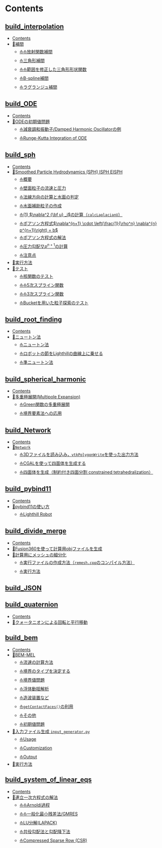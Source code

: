 # Contents

## [build_interpolation](./builds/build_interpolation/README.md)

- [Contents](./builds/build_interpolation/README.md#Contents)
- [🐋補間](./builds/build_interpolation/README.md#🐋補間)
    - [⛵️⛵️放射関数補間](./builds/build_interpolation/README.md#⛵️⛵️放射関数補間)
    - [⛵️三角形補間](./builds/build_interpolation/README.md#⛵️三角形補間)
    - [⛵️⛵️範囲を修正した三角形形状関数](./builds/build_interpolation/README.md#⛵️⛵️範囲を修正した三角形形状関数)
    - [⛵️B-spline補間](./builds/build_interpolation/README.md#⛵️B-spline補間)
    - [⛵️ラグランジュ補間](./builds/build_interpolation/README.md#⛵️ラグランジュ補間)
## [build_ODE](./builds/build_ODE/README.md)

- [Contents](./builds/build_ODE/README.md#Contents)
- [🐋ODEの初期値問題](./builds/build_ODE/README.md#🐋ODEの初期値問題)
    - [⛵️減衰調和振動子/Damped Harmonic Oscillatorの例](./builds/build_ODE/README.md#⛵️減衰調和振動子/Damped-Harmonic-Oscillatorの例)
    - [⛵️Runge-Kutta Integration of ODE](./builds/build_ODE/README.md#⛵️Runge-Kutta-Integration-of-ODE)
## [build_sph](./builds/build_sph/README.md)

- [Contents](./builds/build_sph/README.md#Contents)
- [🐋Smoothed Particle Hydrodynamics (SPH) ISPH EISPH](./builds/build_sph/README.md#🐋Smoothed-Particle-Hydrodynamics-(SPH)-ISPH-EISPH)
    - [⛵️概要](./builds/build_sph/README.md#⛵️概要)
    - [⛵️壁面粒子の流速と圧力](./builds/build_sph/README.md#⛵️壁面粒子の流速と圧力)
    - [⛵️法線方向の計算と水面の判定](./builds/build_sph/README.md#⛵️法線方向の計算と水面の判定)
    - [⛵️水面補助粒子の作成](./builds/build_sph/README.md#⛵️水面補助粒子の作成)
    - [⛵️(1) $`\nabla^2 {\bf u} _i`$の計算（`calcLaplacianU`）](./builds/build_sph/README.md#⛵️(1)-$`\nabla^2-{\bf-u}-_i`$の計算（`calcLaplacianU`）)
    - [⛵️ポアソン方程式$`\nabla^{n+1} \cdot \left(\frac{1}{\rho^n} \nabla^{n} p^{n+1}\right) = b`$](./builds/build_sph/README.md#⛵️ポアソン方程式$`\nabla^{n+1}-\cdot-\left(\frac{1}{\rho^n}-\nabla^{n}-p^{n+1}\right)-=-b`$)
    - [⛵️ポアソン方程式の解法](./builds/build_sph/README.md#⛵️ポアソン方程式の解法)
    - [⛵️圧力勾配$`\nabla p^{n+1}`$の計算](./builds/build_sph/README.md#⛵️圧力勾配$`\nabla-p^{n+1}`$の計算)
    - [⛵️注意点](./builds/build_sph/README.md#⛵️注意点)
- [🐋実行方法](./builds/build_sph/README.md#🐋実行方法)
- [🐋テスト](./builds/build_sph/README.md#🐋テスト)
    - [⛵️核関数のテスト](./builds/build_sph/README.md#⛵️核関数のテスト)
    - [⛵️⛵️5次スプライン関数](./builds/build_sph/README.md#⛵️⛵️5次スプライン関数)
    - [⛵️⛵️3次スプライン関数](./builds/build_sph/README.md#⛵️⛵️3次スプライン関数)
    - [⛵️Bucketを用いた粒子探索のテスト](./builds/build_sph/README.md#⛵️Bucketを用いた粒子探索のテスト)
## [build_root_finding](./builds/build_root_finding/README.md)

- [Contents](./builds/build_root_finding/README.md#Contents)
- [🐋ニュートン法](./builds/build_root_finding/README.md#🐋ニュートン法)
    - [⛵️ニュートン法](./builds/build_root_finding/README.md#⛵️ニュートン法)
    - [⛵️ロボットの節をLighthillの曲線上に乗せる](./builds/build_root_finding/README.md#⛵️ロボットの節をLighthillの曲線上に乗せる)
    - [⛵️準ニュートン法](./builds/build_root_finding/README.md#⛵️準ニュートン法)
## [build_spherical_harmonic](./builds/build_spherical_harmonic/README.md)

- [Contents](./builds/build_spherical_harmonic/README.md#Contents)
- [🐋多重極展開(Multipole Expansion)](./builds/build_spherical_harmonic/README.md#🐋多重極展開(Multipole-Expansion))
    - [⛵️Green関数の多重極展開](./builds/build_spherical_harmonic/README.md#⛵️Green関数の多重極展開)
    - [⛵️境界要素法への応用](./builds/build_spherical_harmonic/README.md#⛵️境界要素法への応用)
## [build_Network](./builds/build_Network/README.md)

- [Contents](./builds/build_Network/README.md#Contents)
- [🐋`Network`](./builds/build_Network/README.md#🐋`Network`)
    - [⛵️3Dファイルを読み込み，`vtkPolygonWrite`を使った出力方法](./builds/build_Network/README.md#⛵️3Dファイルを読み込み，`vtkPolygonWrite`を使った出力方法)
    - [⛵️CGALを使って四面体を生成する](./builds/build_Network/README.md#⛵️CGALを使って四面体を生成する)
    - [⛵️四面体を生成（制約付き四面分割 constrained tetrahedralization）](./builds/build_Network/README.md#⛵️四面体を生成（制約付き四面分割-constrained-tetrahedralization）)
## [build_pybind11](./builds/build_pybind11/README.md)

- [Contents](./builds/build_pybind11/README.md#Contents)
- [🐋pybind11の使い方](./builds/build_pybind11/README.md#🐋pybind11の使い方)
    - [⛵️Lighthill Robot](./builds/build_pybind11/README.md#⛵️Lighthill-Robot)
## [build_divide_merge](./builds/build_divide_merge/README.md)

- [Contents](./builds/build_divide_merge/README.md#Contents)
- [🐋Fusion360を使って計算用objファイルを生成](./builds/build_divide_merge/README.md#🐋Fusion360を使って計算用objファイルを生成)
- [🐋計算用にメッシュの細分化](./builds/build_divide_merge/README.md#🐋計算用にメッシュの細分化)
    - [⛵️実行ファイルの作成方法（`remesh.cpp`のコンパイル方法）](./builds/build_divide_merge/README.md#⛵️実行ファイルの作成方法（`remesh.cpp`のコンパイル方法）)
    - [⛵️実行方法](./builds/build_divide_merge/README.md#⛵️実行方法)
## [build_JSON](./builds/build_JSON/README.md)

## [build_quaternion](./builds/build_quaternion/README.md)

- [Contents](./builds/build_quaternion/README.md#Contents)
- [🐋クォータニオンによる回転と平行移動](./builds/build_quaternion/README.md#🐋クォータニオンによる回転と平行移動)
## [build_bem](./builds/build_bem/README.md)

- [Contents](./builds/build_bem/README.md#Contents)
- [🐋BEM-MEL](./builds/build_bem/README.md#🐋BEM-MEL)
    - [⛵️流速の計算方法](./builds/build_bem/README.md#⛵️流速の計算方法)
    - [⛵️境界のタイプを決定する](./builds/build_bem/README.md#⛵️境界のタイプを決定する)
    - [⛵️境界値問題](./builds/build_bem/README.md#⛵️境界値問題)
    - [⛵️浮体動揺解析](./builds/build_bem/README.md#⛵️浮体動揺解析)
    - [⛵️造波装置など](./builds/build_bem/README.md#⛵️造波装置など)
    - [⛵️`getContactFaces()`の利用](./builds/build_bem/README.md#⛵️`getContactFaces()`の利用)
    - [⛵️その他](./builds/build_bem/README.md#⛵️その他)
    - [⛵️初期値問題](./builds/build_bem/README.md#⛵️初期値問題)
- [🐋入力ファイル生成 `input_generator.py`](./builds/build_bem/README.md#🐋入力ファイル生成-`input_generator.py`)
    - [⛵️Usage](./builds/build_bem/README.md#⛵️Usage)
    - [⛵️Customization](./builds/build_bem/README.md#⛵️Customization)
    - [⛵️Output](./builds/build_bem/README.md#⛵️Output)
- [🐋実行方法](./builds/build_bem/README.md#🐋実行方法)
## [build_system_of_linear_eqs](./builds/build_system_of_linear_eqs/README.md)

- [Contents](./builds/build_system_of_linear_eqs/README.md#Contents)
- [🐋連立一次方程式の解法](./builds/build_system_of_linear_eqs/README.md#🐋連立一次方程式の解法)
    - [⛵️⛵️Arnoldi過程](./builds/build_system_of_linear_eqs/README.md#⛵️⛵️Arnoldi過程)
    - [⛵️⛵️一般化最小残差法/GMRES](./builds/build_system_of_linear_eqs/README.md#⛵️⛵️一般化最小残差法/GMRES)
    - [⛵️LU分解(LAPACK)](./builds/build_system_of_linear_eqs/README.md#⛵️LU分解(LAPACK))
    - [⛵️共役勾配法と勾配降下法](./builds/build_system_of_linear_eqs/README.md#⛵️共役勾配法と勾配降下法)
    - [⛵️Compressed Sparse Row (CSR)](./builds/build_system_of_linear_eqs/README.md#⛵️Compressed-Sparse-Row-(CSR))
